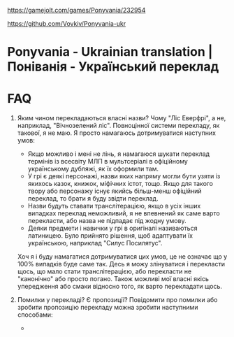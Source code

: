 https://gamejolt.com/games/Ponyvania/232954

https://github.com/Vovkiv/Ponyvania-ukr
# Ponyvania - Ukrainian translation | Поніванія - Український переклад

# FAQ
1. Яким чином перекладаються власні назви? Чому "Ліс Еверфрі", а не, наприклад, "Вічнозелений ліс".
     Повноцінної системи перекладу, як такової, я не маю. Я просто намагаюсь дотримуватися наступних умов:
   
    * Якщо можливо і мені не лінь, я намагаюся шукати переклад термінів із всесвіту МЛП в мультсеріалі в офіційному українському дубляжі, як їх оформили там.
    * У грі є деякі персонажі, назви яких напряму могли бути узяти із якихось казок, книжок, міфічних істот, тощо. Якщо для такого твору або персонажу існує якийсь більш-менш офіційний переклад, то брати я буду звідти переклад.
    * Назви будуть ставати транслітерацією, якщо в усіх інших випадках переклад неможливий, я не впевнений як саме варто перекласти, або назва не підпадає під жодну умову.
    * Деяки предмети і навички у грі в оригіналі називаються латиницею. Було прийнято рішення, щоб адаптувати їх українською, наприклад "Силус Посилятус".
  
     Хоч я і буду намагатися дотримуватися цих умов, це не означає що у 100% випадків буде саме так. Десь я можу злінуватися і перекласти щось, що мало стати транслітерацією, або перекласти не "канонічно" або просто погано. Також можливі мої власні якісь упередження або смаки відносно того, як варто перекладати щось.

2. Помилки у перекладі? Є пропозиції?
    Повідомити про помилки або зробити пропозицію перекладу можна зробити наступними способами:
   
   *
